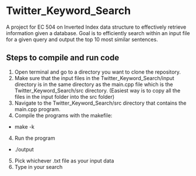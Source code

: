 # Twitter_Keyword_Search
A project for EC 504 on Inverted Index data structure to effectively retrieve information given a database. Goal is to efficiently search within an input file for a given query and output the top 10 most similar sentences. 

## Steps to compile and run code
1. Open terminal and go to a directory you want to clone the repository.
2. Make sure that the input files in the Twitter_Keyword_Search/input directory is in the same directory as the main.cpp file which is the Twitter_Keyword_Search/src directory. (Easiest way is to copy all the files in the input folder into the src folder)
3. Navigate to the Twitter_Keyword_Search/src directory that contains the main.cpp program.
4. Compile the programs with the makefile:
  - make -k
4. Run the program
  - ./output
5. Pick whichever .txt file as your input data
6. Type in your search

